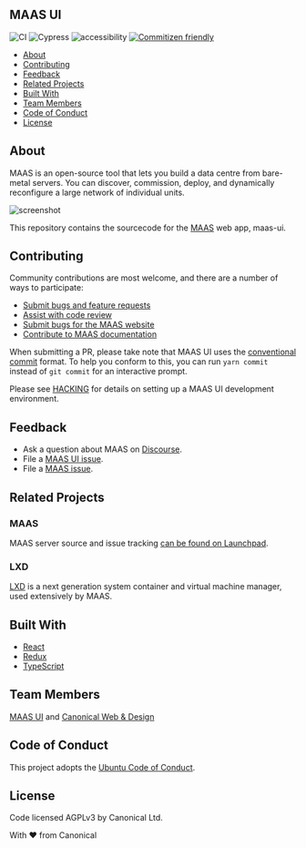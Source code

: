 ## MAAS UI

![CI](https://github.com/canonical/maas-ui/workflows/CI/badge.svg)
![Cypress](https://github.com/canonical/maas-ui/workflows/Cypress/badge.svg)
![accessibility](https://github.com/canonical/maas-ui/workflows/accessibility/badge.svg)
[![Commitizen friendly](https://img.shields.io/badge/commitizen-friendly-brightgreen.svg)](http://commitizen.github.io/cz-cli/)

- [About](#about)
- [Contributing](#contributing)
- [Feedback](#feedback)
- [Related Projects](#related-projects)
- [Built With](#built-with)
- [Team Members](#team-members)
- [Code of Conduct](#code-of-conduct)
- [License](#license)

## About

MAAS is an open-source tool that lets you build a data centre from bare-metal servers. You can discover, commission, deploy, and dynamically reconfigure a large network of individual units.

![screenshot](https://user-images.githubusercontent.com/130286/80558424-738d7300-8a2e-11ea-9777-4d5fc72788b3.png)

This repository contains the sourcecode for the [MAAS](https://maas.io) web app, maas-ui.

## Contributing

Community contributions are most welcome, and there are a number of ways to participate:

- [Submit bugs and feature requests](https://github.com/canonical/maas-ui/issues)
- [Assist with code review](https://github.com/canonical/maas-ui/pulls)
- [Submit bugs for the MAAS website](https://github.com/canonical/react-components)
- [Contribute to MAAS documentation](https://maas.io/docs/writing-guide)

When submitting a PR, please take note that MAAS UI uses the [conventional commit](https://www.conventionalcommits.org/en/v1.0.0/) format. To help you conform to this, you can run `yarn commit` instead of `git commit` for an interactive prompt.

Please see [HACKING](/docs/HACKING.md) for details on setting up a MAAS UI development environment.

## Feedback

- Ask a question about MAAS on [Discourse](https://discourse.maas.io/).
- File a [MAAS UI issue](https://github.com/canonical/maas-ui/issues/new/choose).
- File a [MAAS issue](https://bugs.launchpad.net/maas/+filebug).

## Related Projects

### MAAS

MAAS server source and issue tracking [can be found on Launchpad](https://launchpad.net/maas).

### LXD

[LXD](https://github.com/lxc/lxd) is a next generation system container and virtual machine manager, used extensively by MAAS.

## Built With

- [React](https://reactjs.org/)
- [Redux](https://redux.js.org/)
- [TypeScript](https://www.typescriptlang.org/)

## Team Members

[MAAS UI](https://github.com/orgs/canonical/teams/maas-ui/members) and [Canonical Web & Design](https://github.com/orgs/canonical/teams/web-and-design/members)

## Code of Conduct

This project adopts the [Ubuntu Code of Conduct](https://ubuntu.com/community/code-of-conduct).

## License

Code licensed AGPLv3 by Canonical Ltd.

With ♥ from Canonical
